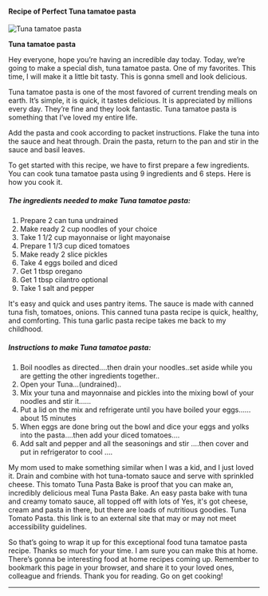             

#### Recipe of Perfect Tuna tamatoe pasta

![Tuna tamatoe pasta](https://img-global.cpcdn.com/recipes/6176756513898496/751x532cq70/tuna-tamatoe-pasta-recipe-main-photo.jpg)

**Tuna tamatoe pasta**

Hey everyone, hope you’re having an incredible day today. Today, we’re going to make a special dish, tuna tamatoe pasta. One of my favorites. This time, I will make it a little bit tasty. This is gonna smell and look delicious.

Tuna tamatoe pasta is one of the most favored of current trending meals on earth. It’s simple, it is quick, it tastes delicious. It is appreciated by millions every day. They’re fine and they look fantastic. Tuna tamatoe pasta is something that I’ve loved my entire life.

Add the pasta and cook according to packet instructions. Flake the tuna into the sauce and heat through. Drain the pasta, return to the pan and stir in the sauce and basil leaves.

To get started with this recipe, we have to first prepare a few ingredients. You can cook tuna tamatoe pasta using 9 ingredients and 6 steps. Here is how you cook it.

##### The ingredients needed to make Tuna tamatoe pasta:

1.  Prepare 2 can tuna undrained
2.  Make ready 2 cup noodles of your choice
3.  Take 1 1/2 cup mayonnaise or light mayonaise
4.  Prepare 1 1/3 cup diced tomatoes
5.  Make ready 2 slice pickles
6.  Take 4 eggs boiled and diced
7.  Get 1 tbsp oregano
8.  Get 1 tbsp cilantro optional
9.  Take 1 salt and pepper

It's easy and quick and uses pantry items. The sauce is made with canned tuna fish, tomatoes, onions. This canned tuna pasta recipe is quick, healthy, and comforting. This tuna garlic pasta recipe takes me back to my childhood.

##### Instructions to make Tuna tamatoe pasta:

1.  Boil noodles as directed….then drain your noodles..set aside while you are getting the other ingredients together..
2.  Open your Tuna…(undrained)..
3.  Mix your tuna and mayonnaise and pickles into the mixing bowl of your noodles and stir it……
4.  Put a lid on the mix and refrigerate until you have boiled your eggs……about 15 minutes
5.  When eggs are done bring out the bowl and dice your eggs and yolks into the pasta….then add your diced tomatoes….
6.  Add salt and pepper and all the seasonings and stir ….then cover and put in refrigerator to cool ….

My mom used to make something similar when I was a kid, and I just loved it. Drain and combine with hot tuna-tomato sauce and serve with sprinkled cheese. This tomato Tuna Pasta Bake is proof that you can make an, incredibly delicious meal Tuna Pasta Bake. An easy pasta bake with tuna and creamy tomato sauce, all topped off with lots of Yes, it's got cheese, cream and pasta in there, but there are loads of nutritious goodies. Tuna Tomato Pasta. this link is to an external site that may or may not meet accessibility guidelines.

So that’s going to wrap it up for this exceptional food tuna tamatoe pasta recipe. Thanks so much for your time. I am sure you can make this at home. There’s gonna be interesting food at home recipes coming up. Remember to bookmark this page in your browser, and share it to your loved ones, colleague and friends. Thank you for reading. Go on get cooking!

* * *